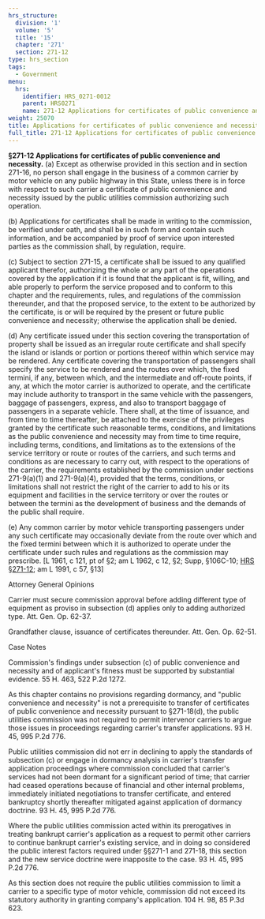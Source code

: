 ```yaml
---
hrs_structure:
  division: '1'
  volume: '5'
  title: '15'
  chapter: '271'
  section: 271-12
type: hrs_section
tags:
  - Government
menu:
  hrs:
    identifier: HRS_0271-0012
    parent: HRS0271
    name: 271-12 Applications for certificates of public convenience and necessity
weight: 25070
title: Applications for certificates of public convenience and necessity
full_title: 271-12 Applications for certificates of public convenience and necessity
---
```

**§271-12 Applications for certificates of public convenience and necessity.** (a) Except as otherwise provided in this section and in section 271-16, no person shall engage in the business of a common carrier by motor vehicle on any public highway in this State, unless there is in force with respect to such carrier a certificate of public convenience and necessity issued by the public utilities commission authorizing such operation.

(b) Applications for certificates shall be made in writing to the commission, be verified under oath, and shall be in such form and contain such information, and be accompanied by proof of service upon interested parties as the commission shall, by regulation, require.

(c) Subject to section 271-15, a certificate shall be issued to any qualified applicant therefor, authorizing the whole or any part of the operations covered by the application if it is found that the applicant is fit, willing, and able properly to perform the service proposed and to conform to this chapter and the requirements, rules, and regulations of the commission thereunder, and that the proposed service, to the extent to be authorized by the certificate, is or will be required by the present or future public convenience and necessity; otherwise the application shall be denied.

(d) Any certificate issued under this section covering the transportation of property shall be issued as an irregular route certificate and shall specify the island or islands or portion or portions thereof within which service may be rendered. Any certificate covering the transportation of passengers shall specify the service to be rendered and the routes over which, the fixed termini, if any, between which, and the intermediate and off-route points, if any, at which the motor carrier is authorized to operate, and the certificate may include authority to transport in the same vehicle with the passengers, baggage of passengers, express, and also to transport baggage of passengers in a separate vehicle. There shall, at the time of issuance, and from time to time thereafter, be attached to the exercise of the privileges granted by the certificate such reasonable terms, conditions, and limitations as the public convenience and necessity may from time to time require, including terms, conditions, and limitations as to the extensions of the service territory or route or routes of the carriers, and such terms and conditions as are necessary to carry out, with respect to the operations of the carrier, the requirements established by the commission under sections 271-9(a)(1) and 271-9(a)(4), provided that the terms, conditions, or limitations shall not restrict the right of the carrier to add to his or its equipment and facilities in the service territory or over the routes or between the termini as the development of business and the demands of the public shall require.

(e) Any common carrier by motor vehicle transporting passengers under any such certificate may occasionally deviate from the route over which and the fixed termini between which it is authorized to operate under the certificate under such rules and regulations as the commission may prescribe. [L 1961, c 121, pt of §2; am L 1962, c 12, §2; Supp, §106C-10; [HRS §271-12](/title-15/chapter-271/section-271-12/); am L 1991, c 57, §13]

Attorney General Opinions

Carrier must secure commission approval before adding different type of equipment as proviso in subsection (d) applies only to adding authorized type. Att. Gen. Op. 62-37.

Grandfather clause, issuance of certificates thereunder. Att. Gen. Op. 62-51.

Case Notes

Commission's findings under subsection (c) of public convenience and necessity and of applicant's fitness must be supported by substantial evidence. 55 H. 463, 522 P.2d 1272.

As this chapter contains no provisions regarding dormancy, and "public convenience and necessity" is not a prerequisite to transfer of certificates of public convenience and necessity pursuant to §271-18(d), the public utilities commission was not required to permit intervenor carriers to argue those issues in proceedings regarding carrier's transfer applications. 93 H. 45, 995 P.2d 776.

Public utilities commission did not err in declining to apply the standards of subsection (c) or engage in dormancy analysis in carrier's transfer application proceedings where commission concluded that carrier's services had not been dormant for a significant period of time; that carrier had ceased operations because of financial and other internal problems, immediately initiated negotiations to transfer certificate, and entered bankruptcy shortly thereafter mitigated against application of dormancy doctrine. 93 H. 45, 995 P.2d 776.

Where the public utilities commission acted within its prerogatives in treating bankrupt carrier's application as a request to permit other carriers to continue bankrupt carrier's existing service, and in doing so considered the public interest factors required under §§271-1 and 271-18, this section and the new service doctrine were inapposite to the case. 93 H. 45, 995 P.2d 776.

As this section does not require the public utilities commission to limit a carrier to a specific type of motor vehicle, commission did not exceed its statutory authority in granting company's application. 104 H. 98, 85 P.3d 623.